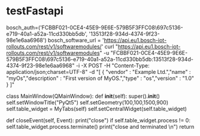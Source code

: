 # testFastapi

bosch_auth=('FCBBF021-0CE4-45E9-9E6E-579B5F3FFC08\\697c5136-e719-40a1-a52a-11cd330bb5db', '13513f28-934d-4374-9f23-98e1e6aa6968')
bosch_software_url = 'https://api.eu1.bosch-iot-rollouts.com/rest/v1/softwaremodules/'
curl "https://api.eu1.bosch-iot-rollouts.com/rest/v1/softwaremodules" -u "FCBBF021-0CE4-45E9-9E6E-579B5F3FFC08\697c5136-e719-40a1-a52a-11cd330bb5db:13513f28-934d-4374-9f23-98e1e6aa6968" -i -X POST -H "Content-Type: application/json;charset=UTF-8" -d "[ { \"vendor\" : \"Example Ltd.\",\"name\" : \"myOs\",\"description\" : \"First version of MyOS.\",\"type\" : \"os\",\"version\" : \"1.0\" } ]"


class MainWindow(QMainWindow):
   def __init__(self):
      super().__init__()
      self.setWindowTitle("PyQt5")
      self.setGeometry(100,100,1500,900)
      self.table_widget = MyTabs(self)
      self.setCentralWidget(self.table_widget)
      
   def closeEvent(self, Event):
      print("close")
      if self.table_widget.process != 0:
         self.table_widget.process.terminate()
         print("close and terminated \n")
      return
